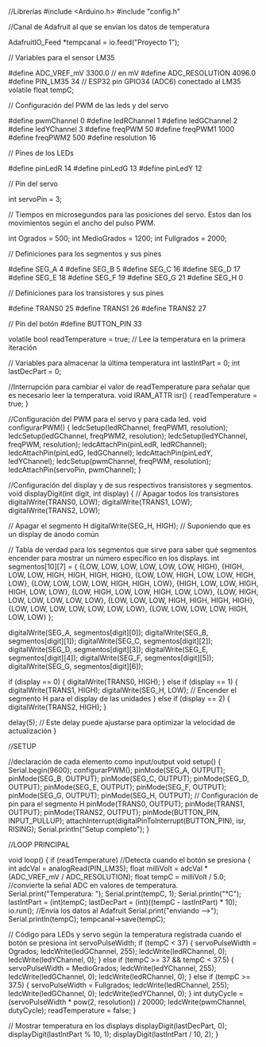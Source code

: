 //Librerías
#include <Arduino.h>
#include "config.h"


//Canal de Adafruit al que se envían los datos de temperatura

AdafruitIO_Feed *tempcanal = io.feed("Proyecto 1");

// Variables para el sensor LM35

#define ADC_VREF_mV 3300.0 // en mV
#define ADC_RESOLUTION 4096.0
#define PIN_LM35 34 // ESP32 pin GPIO34 (ADC6) conectado al LM35
volatile float tempC;

// Configuración del PWM de las leds y del servo

#define pwmChannel 0
#define ledRChannel 1
#define ledGChannel 2
#define ledYChannel 3
#define freqPWM 50
#define freqPWM1 1000
#define freqPWM2 500
#define resolution 16

// Pines de los LEDs

#define pinLedR 14
#define pinLedG 13
#define pinLedY 12

// Pin del servo

int servoPin = 3;

// Tiempos en microsegundos para las posiciones del servo. Estos dan los movimientos según el ancho del pulso PWM.

int Ogrados = 500;
int MedioGrados = 1200;
int Fullgrados = 2000;

// Definiciones para los segmentos y sus pines

#define SEG_A 4
#define SEG_B 5
#define SEG_C 16
#define SEG_D 17
#define SEG_E 18
#define SEG_F 19
#define SEG_G 21
#define SEG_H 0  


// Definiciones para los transistores y sus pines

#define TRANS0 25
#define TRANS1 26
#define TRANS2 27

// Pin del botón
#define BUTTON_PIN 33


volatile bool readTemperature = true; // Lee la temperatura en la primera iteración

// Variables para almacenar la última temperatura
int lastIntPart = 0;
int lastDecPart = 0;

//Interrupción para cambiar el valor de readTemperature para señalar que es necesario leer la temperatura.
void IRAM_ATTR isr() {
  readTemperature = true;
}

//Configuración del PWM para el servo y para cada led.
void configurarPWM() {
  ledcSetup(ledRChannel, freqPWM1, resolution);
  ledcSetup(ledGChannel, freqPWM2, resolution);
  ledcSetup(ledYChannel, freqPWM, resolution);
  ledcAttachPin(pinLedR, ledRChannel);
  ledcAttachPin(pinLedG, ledGChannel);
  ledcAttachPin(pinLedY, ledYChannel);
  ledcSetup(pwmChannel, freqPWM, resolution);
  ledcAttachPin(servoPin, pwmChannel);
}

//Configuración del display y de sus respectivos transistores y segmentos.
void displayDigit(int digit, int display) {
  // Apagar todos los transistores
  digitalWrite(TRANS0, LOW);
  digitalWrite(TRANS1, LOW);
  digitalWrite(TRANS2, LOW);

  // Apagar el segmento H
  digitalWrite(SEG_H, HIGH); // Suponiendo que es un display de ánodo común

  // Tabla de verdad para los segmentos que sirve para saber qué segmentos encender para mostrar un número específico en los displays. 
  int segmentos[10][7] = {
    {LOW, LOW, LOW, LOW, LOW, LOW, HIGH},
    {HIGH, LOW, LOW, HIGH, HIGH, HIGH, HIGH},
    {LOW, LOW, HIGH, LOW, LOW, HIGH, LOW},
    {LOW, LOW, LOW, LOW, HIGH, HIGH, LOW},
    {HIGH, LOW, LOW, HIGH, HIGH, LOW, LOW},
    {LOW, HIGH, LOW, LOW, HIGH, LOW, LOW},
    {LOW, HIGH, LOW, LOW, LOW, LOW, LOW},
    {LOW, LOW, LOW, HIGH, HIGH, HIGH, HIGH},
    {LOW, LOW, LOW, LOW, LOW, LOW, LOW},
    {LOW, LOW, LOW, LOW, HIGH, LOW, LOW}
  };

  digitalWrite(SEG_A, segmentos[digit][0]);
  digitalWrite(SEG_B, segmentos[digit][1]);
  digitalWrite(SEG_C, segmentos[digit][2]);
  digitalWrite(SEG_D, segmentos[digit][3]);
  digitalWrite(SEG_E, segmentos[digit][4]);
  digitalWrite(SEG_F, segmentos[digit][5]);
  digitalWrite(SEG_G, segmentos[digit][6]);

  if (display == 0) {
    digitalWrite(TRANS0, HIGH);
  } else if (display == 1) {
    digitalWrite(TRANS1, HIGH);
    digitalWrite(SEG_H, LOW); // Encender el segmento H para el display de las unidades
  } else if (display == 2) {
    digitalWrite(TRANS2, HIGH);
  }

  delay(5);  // Este delay puede ajustarse para optimizar la velocidad de actualización
}

//SETUP

//declaración de cada elemento como input/output
void setup() {
  Serial.begin(9600);
  configurarPWM();
  pinMode(SEG_A, OUTPUT);
  pinMode(SEG_B, OUTPUT);
  pinMode(SEG_C, OUTPUT);
  pinMode(SEG_D, OUTPUT);
  pinMode(SEG_E, OUTPUT);
  pinMode(SEG_F, OUTPUT);
  pinMode(SEG_G, OUTPUT);
  pinMode(SEG_H, OUTPUT);  // Configuración de pin para el segmento H
  pinMode(TRANS0, OUTPUT);
  pinMode(TRANS1, OUTPUT);
  pinMode(TRANS2, OUTPUT);
  pinMode(BUTTON_PIN, INPUT_PULLUP);
  attachInterrupt(digitalPinToInterrupt(BUTTON_PIN), isr, RISING);
  Serial.println("Setup completo");
}

//LOOP PRINCIPAL


void loop() {
  if (readTemperature) //Detecta cuando el botón se presiona
  {
    int adcVal = analogRead(PIN_LM35);
    float milliVolt = adcVal * (ADC_VREF_mV / ADC_RESOLUTION);
    float tempC = milliVolt / 5.0; //convierte la señal ADC en valores de temperatura. 
    Serial.print("Temperatura: ");
    Serial.print(tempC, 1);
    Serial.println("°C");
    lastIntPart = (int)tempC;
    lastDecPart = (int)((tempC - lastIntPart) * 10); 
    io.run(); //Envía los datos al Adafruit
    Serial.print("enviando -->");
    Serial.println(tempC);
    tempcanal->save(tempC);
  

  // Código para LEDs y servo según la temperatura registrada cuando el botón se presiona
    int servoPulseWidth;
    if (tempC < 37) {
      servoPulseWidth = Ogrados;
      ledcWrite(ledGChannel, 255);
      ledcWrite(ledRChannel, 0);
      ledcWrite(ledYChannel, 0);
    } else if (tempC >= 37 && tempC < 37.5) {
      servoPulseWidth = MedioGrados;
      ledcWrite(ledYChannel, 255);
      ledcWrite(ledGChannel, 0);
      ledcWrite(ledRChannel, 0);
    } else if (tempC >= 37.5) {
      servoPulseWidth = Fullgrados;
      ledcWrite(ledRChannel, 255);
      ledcWrite(ledGChannel, 0);
      ledcWrite(ledYChannel, 0);
    }
    int dutyCycle = (servoPulseWidth * pow(2, resolution)) / 20000;
    ledcWrite(pwmChannel, dutyCycle);
    readTemperature = false;
  }

  // Mostrar temperatura en los displays
  displayDigit(lastDecPart, 0);
  displayDigit(lastIntPart % 10, 1);
  displayDigit(lastIntPart / 10, 2);
}


